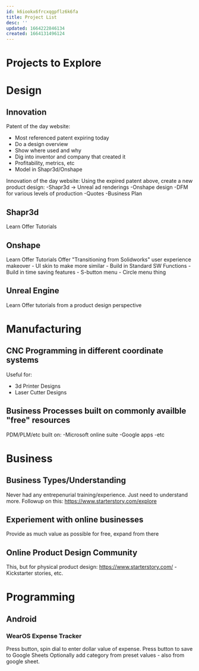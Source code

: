 ```yaml
---
id: k6iookx6frcxqgpflz6k6fa
title: Project List
desc: ''
updated: 1664222846134
created: 1664131496124
---
```


# Projects to Explore

# Design
## Innovation
Patent of the day website:
- Most referenced patent expiring today
- Do a design overview
- Show where used and why
- Dig into inventor and company that created it
- Profitability, metrics, etc
- Model in Shapr3d/Onshape

Innovation of the day website:
Using the expired patent above, create a new product design:
-Shapr3d -> Unreal ad renderings
-Onshape design
-DFM for various levels of production
-Quotes
-Business Plan

## Shapr3d
Learn
Offer Tutorials

## Onshape
Learn
Offer Tutorials
Offer "Transitioning from Solidworks" user experience makeover
    - UI skin to make more similar
    - Build in Standard SW Functions
    - Build in time saving features
        - S-button menu
        - Circle menu thing

## Unreal Engine
Learn
Offer tutorials from a product design perspective


# Manufacturing
## CNC Programming in different coordinate systems
Useful for:
- 3d Printer Designs
- Laser Cutter Designs

## Business Processes built on commonly availble "free" resources
PDM/PLM/etc built on:
-Microsoft online suite
-Google apps
-etc


# Business 
## Business Types/Understanding
Never had any entrepenurial training/experience. Just need to understand more.
Followup on this: https://www.starterstory.com/explore

## Experiement with online businesses
Provide as much value as possible for free, expand from there

## Online Product Design Community
This, but for physical product design: https://www.starterstory.com/
-Kickstarter stories, etc.

# Programming
## Android
### WearOS Expense Tracker
Press button, spin dial to enter dollar value of expense. Press button to save to Google Sheets
Optionally add category from preset values - also from google sheet. 
